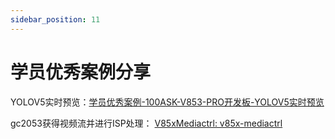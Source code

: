 ```yaml
---
sidebar_position: 11
---
```

# 学员优秀案例分享

YOLOV5实时预览：[学员优秀案例-100ASK-V853-PRO开发板-YOLOV5实时预览](https://forums.100ask.net/t/topic/5150)

gc2053获得视频流并进行ISP处理： [V85xMediactrl: v85x-mediactrl](https://gitee.com/juping_zheng1/v85x-mediactrl)